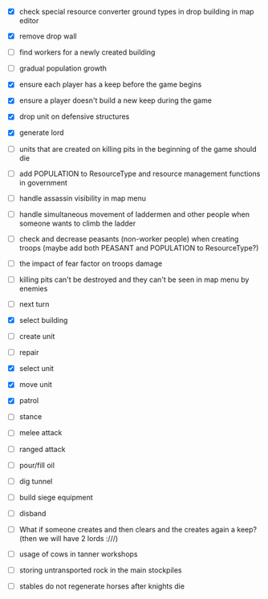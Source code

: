 - [X] check special resource converter ground types in drop building in map editor
- [X] remove drop wall
- [ ] find workers for a newly created building
- [ ] gradual population growth
- [X] ensure each player has a keep before the game begins
- [X] ensure a player doesn't build a new keep during the game
- [X] drop unit on defensive structures
- [X] generate lord
- [ ] units that are created on killing pits in the beginning of the game should die
- [ ] add POPULATION to ResourceType and resource management functions in government
- [ ] handle assassin visibility in map menu
- [ ] handle simultaneous movement of laddermen and other people when someone wants to climb the ladder
- [ ] check and decrease peasants (non-worker people) when creating troops (maybe add both PEASANT and POPULATION to ResourceType?)
- [ ] the impact of fear factor on troops damage
- [ ] killing pits can't be destroyed and they can't be seen in map menu by enemies

- [ ] next turn
- [X] select building
- [ ] create unit
- [ ] repair
- [X] select unit
- [X] move unit
- [X] patrol
- [ ] stance
- [ ] melee attack
- [ ] ranged attack
- [ ] pour/fill oil
- [ ] dig tunnel
- [ ] build siege equipment
- [ ] disband

- [ ] What if someone creates and then clears and the creates again a keep? (then we will have 2 lords :///)
- [ ] usage of cows in tanner workshops
- [ ] storing untransported rock in the main stockpiles
- [ ] stables do not regenerate horses after knights die